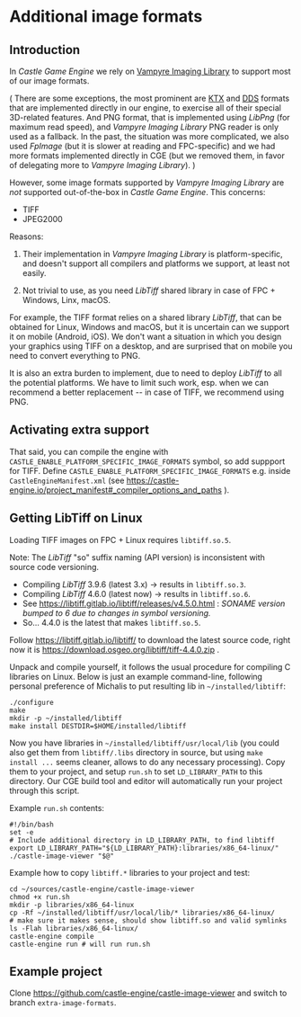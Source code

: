 # Additional image formats

## Introduction

In _Castle Game Engine_ we rely on [Vampyre Imaging Library](https://imaginglib.sourceforge.io/) to support most of our image formats.

( There are some exceptions, the most prominent are [KTX](https://castle-engine.io/ktx) and [DDS](https://castle-engine.io/dds) formats that are implemented directly in our engine, to exercise all of their special 3D-related features. And PNG format, that is implemented using _LibPng_ (for maximum read speed), and _Vampyre Imaging Library_ PNG reader is only used as a fallback. In the past, the situation was more complicated, we also used _FpImage_ (but it is slower at reading and FPC-specific) and we had more formats implemented directly in CGE (but we removed them, in favor of delegating more to _Vampyre Imaging Library_). )

However, some image formats supported by _Vampyre Imaging Library_ are *not* supported out-of-the-box in _Castle Game Engine_. This concerns:

- TIFF
- JPEG2000

Reasons:

1. Their implementation in _Vampyre Imaging Library_ is platform-specific, and doesn't support all compilers and platforms we support, at least not easily.

2. Not trivial to use, as you need _LibTiff_ shared library in case of FPC + Windows, Linx, macOS.

For example, the TIFF format relies on a shared library _LibTiff_, that can be obtained for Linux, Windows and macOS, but it is uncertain can we support it on mobile (Android, iOS). We don't want a situation in which you design your graphics using TIFF on a desktop, and are surprised that on mobile you need to convert everything to PNG.

It is also an extra burden to implement, due to need to deploy _LibTiff_ to all the potential platforms. We have to limit such work, esp. when we can recommend a better replacement -- in case of TIFF, we recommend using PNG.

## Activating extra support

That said, you can compile the engine with `CASTLE_ENABLE_PLATFORM_SPECIFIC_IMAGE_FORMATS` symbol, so add suppport for TIFF. Define `CASTLE_ENABLE_PLATFORM_SPECIFIC_IMAGE_FORMATS` e.g. inside `CastleEngineManifest.xml` (see https://castle-engine.io/project_manifest#_compiler_options_and_paths ).

## Getting LibTiff on Linux

Loading TIFF images on FPC + Linux requires `libtiff.so.5`.

Note: The _LibTiff_ "so" suffix naming (API version) is inconsistent with source code versioning.

- Compiling _LibTiff_ 3.9.6 (latest 3.x) -> results in `libtiff.so.3`.
- Compiling _LibTiff_ 4.6.0 (latest now) -> results in `libtiff.so.6`.
- See https://libtiff.gitlab.io/libtiff/releases/v4.5.0.html : _SONAME version bumped to 6 due to changes in symbol versioning._
- So... 4.4.0 is the latest that makes `libtiff.so.5`.

Follow https://libtiff.gitlab.io/libtiff/ to download the latest source code, right now it is https://download.osgeo.org/libtiff/tiff-4.4.0.zip .

Unpack and compile yourself, it follows the usual procedure for compiling C libraries on Linux. Below is just an example command-line, following personal preference of Michalis to put resulting lib in `~/installed/libtiff`:

```
./configure
make
mkdir -p ~/installed/libtiff
make install DESTDIR=$HOME/installed/libtiff
```

Now you have libraries in `~/installed/libtiff/usr/local/lib` (you could also get them from `libtiff/.libs` directory in source, but using `make install ...` seems cleaner, allows to do any necessary processing). Copy them to your project, and setup `run.sh` to set `LD_LIBRARY_PATH` to this directory. Our CGE build tool and editor will automatically run your project through this script.

Example `run.sh` contents:

```
#!/bin/bash
set -e
# Include additional directory in LD_LIBRARY_PATH, to find libtiff
export LD_LIBRARY_PATH="${LD_LIBRARY_PATH}:libraries/x86_64-linux/"
./castle-image-viewer "$@"
```

Example how to copy `libtiff.*` libraries to your project and test:

```
cd ~/sources/castle-engine/castle-image-viewer
chmod +x run.sh
mkdir -p libraries/x86_64-linux
cp -Rf ~/installed/libtiff/usr/local/lib/* libraries/x86_64-linux/
# make sure it makes sense, should show libtiff.so and valid symlinks
ls -Flah libraries/x86_64-linux/
castle-engine compile
castle-engine run # will run run.sh
```

## Example project

Clone https://github.com/castle-engine/castle-image-viewer and switch to branch `extra-image-formats`.